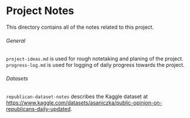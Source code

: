 # Project Notes

This directory contains all of the notes related to this project.

###### General

`project-ideas.md` is used for rough notetaking and planing of the project.
`progress-log.md` is used for logging of daily progress towards the project.

###### Datasets

`republican-dataset-notes` describes the Kaggle dataset at https://www.kaggle.com/datasets/asaniczka/public-opinion-on-republicans-daily-updated.
